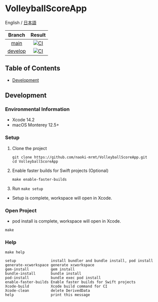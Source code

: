 # VolleyballScoreApp
English / [日本語](./README-ja.md)

|Branch|Result|
|:--:|:--:|
|[main](https://github.com/naoki-mrmt/VolleyballScoreApp/tree/main)|[![CI](https://github.com/naoki-mrmt/VolleyballScoreApp/actions/workflows/main.yml/badge.svg?branch=main)](https://github.com/naoki-mrmt/VolleyballScoreApp/actions/workflows/main.yml)|
|[develop](https://github.com/naoki-mrmt/VolleyballScoreApp)|[![CI](https://github.com/naoki-mrmt/VolleyballScoreApp/actions/workflows/main.yml/badge.svg?branch=develop)](https://github.com/naoki-mrmt/VolleyballScoreApp/actions/workflows/main.yml)|

## Table of Contents
- [Development](#Development)

## Development

### Environmental Information
- Xcode 14.2
- macOS Monterey 12.5+

### Setup
1. Clone the project
    ```shell
    git clone https://github.com/naoki-mrmt/VolleyballScoreApp.git
    cd VolleyballScoreApp
    ```
2. Enable faster builds for Swift projects (Optional)
    ```shell
    make enable-faster-builds
    ```
3. Run ```make setup``` 
  - Setup is complete, workspace will open in Xcode.

### Open Project
- pod install is complete, workspace will open in Xcode. 
```shell
make
```

### Help
```shell
make help

setup                install bundler and bundle install, pod install
generate-xcworkspace generate xcworkspace
gem-install          gem install
bundle-install       bundle install
pod-install          bundle exec pod install
enable-faster-builds Enable faster builds for Swift projects
Xcode-build          Xcode build command for CI
Xcode-clean          delete DerivedData
help                 print this message
```

